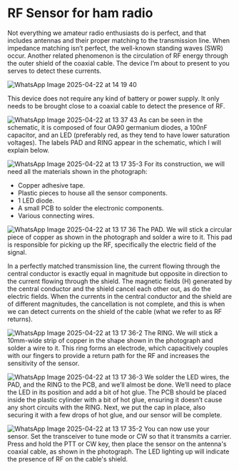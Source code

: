 # RF Sensor for ham radio
Not everything we amateur radio enthusiasts do is perfect, and that includes antennas and their proper matching to the transmission line. When impedance matching isn’t perfect, the well-known standing waves (SWR) occur. Another related phenomenon is the circulation of RF energy through the outer shield of the coaxial cable. The device I’m about to present to you serves to detect these currents.


![WhatsApp Image 2025-04-22 at 14 19 40](https://github.com/user-attachments/assets/94702528-c799-4383-bf07-ded4a5242057)

This device does not require any kind of battery or power supply. It only needs to be brought close to a coaxial cable to detect the presence of RF.


![WhatsApp Image 2025-04-22 at 13 37 43](https://github.com/user-attachments/assets/18b63909-02d3-48c5-b2fd-46f7a3b35d5e)
As can be seen in the schematic, it is composed of four OA90 germanium diodes, a 100nF capacitor, and an LED (preferably red, as they tend to have lower saturation voltages). 
The labels PAD and RING appear in the schematic, which I will explain below.


![WhatsApp Image 2025-04-22 at 13 17 35-3](https://github.com/user-attachments/assets/b2566bcd-e129-43a3-b9cc-946e7c7f93e5)
For its construction, we will need all the materials shown in the photograph:  
- Copper adhesive tape.  
- Plastic pieces to house all the sensor components.  
- 1 LED diode.  
- A small PCB to solder the electronic components.  
- Various connecting wires.

  
![WhatsApp Image 2025-04-22 at 13 17 36](https://github.com/user-attachments/assets/054bf230-3a6d-43db-941f-1d2ccebcb96e)
The PAD. We will stick a circular piece of copper as shown in the photograph and solder a wire to it. This pad is responsible for picking up the RF, specifically the electric field of the signal.

In a perfectly matched transmission line, the current flowing through the central conductor is exactly equal in magnitude but opposite in direction to the current flowing through the shield. The magnetic fields (H) generated by the central conductor and the shield cancel each other out, as do the electric fields. When the currents in the central conductor and the shield are of different magnitudes, the cancellation is not complete, and this is when we can detect currents on the shield of the cable (what we refer to as RF returns).



![WhatsApp Image 2025-04-22 at 13 17 36-2](https://github.com/user-attachments/assets/b005ac40-3e88-4f17-994c-f7a7aa9a7cc6)
The RING. We will stick a 10mm-wide strip of copper in the shape shown in the photograph and solder a wire to it. This ring forms an electrode, which capacitively couples with our fingers to provide a return path for the RF and increases the sensitivity of the sensor.


![WhatsApp Image 2025-04-22 at 13 17 36-3](https://github.com/user-attachments/assets/3e0a08bc-f556-4622-8769-ae4fc069abdc)
We solder the LED wires, the PAD, and the RING to the PCB, and we’ll almost be done. We’ll need to place the LED in its position and add a bit of hot glue. The PCB should be placed inside the plastic cylinder with a bit of hot glue, ensuring it doesn’t cause any short circuits with the RING. Next, we put the cap in place, also securing it with a few drops of hot glue, and our sensor will be complete.


![WhatsApp Image 2025-04-22 at 13 17 35-2](https://github.com/user-attachments/assets/5206b1d0-0f55-4383-a269-ac7e6a185ec4)
You can now use your sensor. Set the transceiver to tune mode or CW so that it transmits a carrier. Press and hold the PTT or CW key, then place the sensor on the antenna's coaxial cable, as shown in the photograph. The LED lighting up will indicate the presence of RF on the cable's shield.
